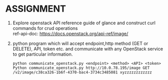 # ASSIGNMENT

1. Explore openstack API reference guide of glance and construct curl commands for crud operations <br />
   ref-api-doc: https://docs.openstack.org/api-ref/image/

2. python program which will accept endpoint,http method (GET or DELETE), API, token etc. and communicate with any OpenStack service to get particular information.
   ```
   python communicate_openstack.py <endpoint> <method> <API> <token>
   Python communicate_openstack.py http://10.0.78.195/image GET /v2/image/c38ca326-1b6f-4370-bac4-3734c3485081 xyzzzzzzzzzzzz  
   ```
